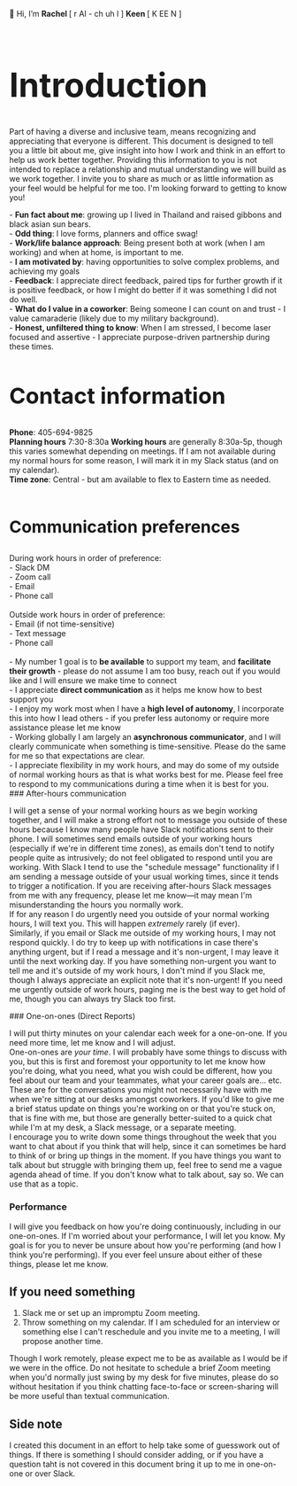 👋 Hi, I’m <b>Rachel </b> [ r AI - ch uh l ] <b> Keen </b> [ K EE N ]
<br>
<h1 style="font-size:60px;"> Introduction </h1>
Part of  having a diverse and inclusive team, means recognizing and appreciating that everyone is different. This document is designed to tell you a little bit about me, give insight into how I work and think in an effort to help us work better together. Providing this information to you is not intended to replace a relationship and mutual understanding we will build as we work together. I invite you to share as much or as little information as your feel would be helpful for me too. I'm looking forward to getting to know you! 
<p>
- <b>Fun fact about me</b>: growing up I lived in Thailand and raised gibbons and black asian sun bears.<br>
- <b>Odd thing</b>: I love forms, planners and office swag! <br>
- <b>Work/life balance approach</b>: Being present both at work (when I am working) and when at home, is important to me. <br>
- <b>I am motivated by</b>: having opportunities to solve complex problems, and achieving my goals<br>
- <b>Feedback</b>: I appreciate direct feedback, paired tips for further growth if it is positive feedback, or how I might do better if it was something I did not do well.<br>
- <b>What do I value in a coworker</b>: Being someone I can count on and trust - I value camaraderie (likely due to my military background).<br>
- <b>Honest, unfiltered thing to know</b>: When I am stressed, I become laser focused and assertive - I appreciate purpose-driven partnership during these times.
<p>
<h2 style="font-size:40px;"> <b>Contact information</b> </h2>
<b>Phone</b>: 405-694-9825<br> 
<b>Planning hours</b> 7:30-8:30a
<b>Working hours</b> are generally 8:30a-5p, though this varies somewhat depending on meetings. If I am not available during my normal hours for some reason, I will mark it in my Slack status (and on my calendar).<br>
<b>Time zone</b>: Central - but am available to flex to Eastern time as needed. <br>
<br>
<h3 style="font-size:30px;"><b>Communication preferences</b></h3> 
During work hours in order of preference:<br>
- Slack DM<br>
- Zoom call<br>
- Email<br>
- Phone call<br>
<br>
Outside work hours in order of preference:<br>
- Email (if not time-sensitive)<br>
- Text message<br>
- Phone call<br>
<br>
- My number 1 goal is to <b>be available</b> to support my team, and <b>facilitate their growth</b> - please do not assume I am too busy, reach out if you would like and I will ensure we make time to connect<br>
- I appreciate <b>direct communication</b> as it helps me know how to best support you<br>
- I enjoy my work most when I have a <b>high level of autonomy</b>, I incorporate this into how I lead others - if you prefer less autonomy or require more assistance please let me know<br>
- Working globally I am largely an <b>asynchronous communicator</b>, and I will clearly communicate when something is time-sensitive. Please do the same for me so that expectations are clear.<br>
- I appreciate flexibility in my work hours, and may do some of my outside of normal working hours as that is what works best for me. Please feel free to respond to my communications during a time when it is best for you.<br>
  ### After-hours communication

I will get a sense of your normal working hours as we begin working together, and I will make a strong effort not to message you outside of these hours because I know many people have Slack notifications sent to their phone. I will sometimes send emails outside of your working hours (especially if we're in different time zones), as emails don't tend to notify people quite as intrusively; do not feel obligated to respond until you are working. With Slack I tend to use the "schedule message" functionality if I am sending a message outside of your usual working times, since it tends to trigger a notification. If you are receiving after-hours Slack messages from me with any frequency, please let me know—it may mean I'm misunderstanding the hours you normally work.
  <br>
If for any reason I do urgently need you outside of your normal working hours, I will text you. This will happen _extremely_ rarely (if ever).
<br>
Similarly, if you email or Slack me outside of my working hours, I may not respond quickly. I do try to keep up with notifications in case there's anything urgent, but if I read a message and it's non-urgent, I may leave it until the next working day. If you have something non-urgent you want to tell me and it's outside of my work hours, I don't mind if you Slack me, though I always appreciate an explicit note that it's non-urgent! If you need me urgently outside of work hours, paging me is the best way to get hold of me, though you can always try Slack too first.
<p>  
### One-on-ones (Direct Reports)

I will put thirty minutes on your calendar each week for a one-on-one. If you need more time, let me know and I will adjust. 
<br>
One-on-ones are _your time_. I will probably have some things to discuss with you, but this is first and foremost your opportunity to let me know how you're doing, what you need, what you wish could be different, how you feel about our team and your teammates, what your career goals are... etc. These are for the conversations you might not necessarily have with me when we're sitting at our desks amongst coworkers. If you'd like to give me a brief status update on things you're working on or that you're stuck on, that is fine with me, but those are generally better-suited to a quick chat while I'm at my desk, a Slack message, or a separate meeting.
<br>
I encourage you to write down some things throughout the week that you want to chat about if you think that will help, since it can sometimes be hard to think of or bring up things in the moment. If you have things you want to talk about but struggle with bringing them up, feel free to send me a vague agenda ahead of time. If you don't know what to talk about, say so. We can use that as a topic.
<br>

### Performance

I will give you feedback on how you're doing continuously, including in our one-on-ones. If I'm worried about your performance, I will let you know. My goal is for you to never be unsure about how you're performing (and how I think you're performing). If you ever feel unsure about either of these things, please let me know.

## If you need something

1.  Slack me or set up an impromptu Zoom meeting.
2.  Throw something on my calendar. If I am scheduled for an interview or something else I can't reschedule and you invite me to a meeting, I will propose another time. 

Though I work remotely, please expect me to be as available as I would be if we were in the office. Do not hesitate to schedule a brief Zoom meeting when you'd normally just swing by my desk for five minutes, please do so without hesitation if you think chatting face-to-face or screen-sharing will be more useful than textual communication.

## Side note
I created this document in an effort to help take some of guesswork out of things. If there is something I should consider adding, or if you have a question taht is not covered in this document bring it up to me in one-on-one or over Slack.
